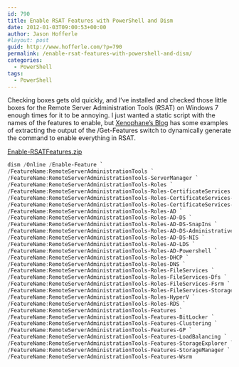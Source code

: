 ```yaml
---
id: 790
title: Enable RSAT Features with PowerShell and Dism
date: 2012-01-03T09:00:53+00:00
author: Jason Hofferle
#layout: post
guid: http://www.hofferle.com/?p=790
permalink: /enable-rsat-features-with-powershell-and-dism/
categories:
  - PowerShell
tags:
  - PowerShell
---
```

Checking boxes gets old quickly, and I&#8217;ve installed and checked those little boxes for the Remote Server Administration Tools (RSAT) on Windows 7 enough times for it to be annoying. I just wanted a static script with the names of the features to enable, but [Xenophane&#8217;s Blog](http://www.xipher.dk/WordPress/?p=338 "Xenophane's Blog") has some examples of extracting the output of the /Get-Features switch to dynamically generate the command to enable everything in RSAT.

[Enable-RSATFeatures.zip](/assets/img/Enable-RSATFeatures.zip)

```powershell
dism /Online /Enable-Feature `
/FeatureName:RemoteServerAdministrationTools `
/FeatureName:RemoteServerAdministrationTools-ServerManager `
/FeatureName:RemoteServerAdministrationTools-Roles `
/FeatureName:RemoteServerAdministrationTools-Roles-CertificateServices `
/FeatureName:RemoteServerAdministrationTools-Roles-CertificateServices-CA `
/FeatureName:RemoteServerAdministrationTools-Roles-CertificateServices-OnlineResponder `
/FeatureName:RemoteServerAdministrationTools-Roles-AD `
/FeatureName:RemoteServerAdministrationTools-Roles-AD-DS `
/FeatureName:RemoteServerAdministrationTools-Roles-AD-DS-SnapIns `
/FeatureName:RemoteServerAdministrationTools-Roles-AD-DS-AdministrativeCenter `
/FeatureName:RemoteServerAdministrationTools-Roles-AD-DS-NIS `
/FeatureName:RemoteServerAdministrationTools-Roles-AD-LDS `
/FeatureName:RemoteServerAdministrationTools-Roles-AD-Powershell `
/FeatureName:RemoteServerAdministrationTools-Roles-DHCP `
/FeatureName:RemoteServerAdministrationTools-Roles-DNS `
/FeatureName:RemoteServerAdministrationTools-Roles-FileServices `
/FeatureName:RemoteServerAdministrationTools-Roles-FileServices-Dfs `
/FeatureName:RemoteServerAdministrationTools-Roles-FileServices-Fsrm `
/FeatureName:RemoteServerAdministrationTools-Roles-FileServices-StorageMgmt `
/FeatureName:RemoteServerAdministrationTools-Roles-HyperV `
/FeatureName:RemoteServerAdministrationTools-Roles-RDS `
/FeatureName:RemoteServerAdministrationTools-Features `
/FeatureName:RemoteServerAdministrationTools-Features-BitLocker `
/FeatureName:RemoteServerAdministrationTools-Features-Clustering `
/FeatureName:RemoteServerAdministrationTools-Features-GP `
/FeatureName:RemoteServerAdministrationTools-Features-LoadBalancing `
/FeatureName:RemoteServerAdministrationTools-Features-StorageExplorer `
/FeatureName:RemoteServerAdministrationTools-Features-StorageManager `
/FeatureName:RemoteServerAdministrationTools-Features-Wsrm
```